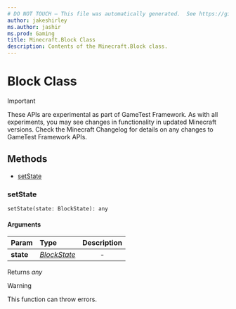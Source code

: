 ```yaml
---
# DO NOT TOUCH — This file was automatically generated.  See https://github.com/Mojang/MinecraftScriptingApiDocsGenerator to modify descriptions, examples, etc.
author: jakeshirley
ms.author: jashir
ms.prod: Gaming
title: Minecraft.Block Class
description: Contents of the Minecraft.Block class.
---
```

# Block Class

>[!IMPORTANT]
>These APIs are experimental as part of GameTest Framework. As with all experiments, you may see changes in functionality in updated Minecraft versions. Check the Minecraft Changelog for details on any changes to GameTest Framework APIs.

## Methods
- [setState](#setstate)
  
### **setState**
`
setState(state: BlockState): any
`

#### Arguments
| Param | Type | Description |
| :--- | :--- | :---: |
| **state** | [*BlockState*](BlockState.md) | - |

Returns *any*
> [!WARNING]
> This function can throw errors. 

